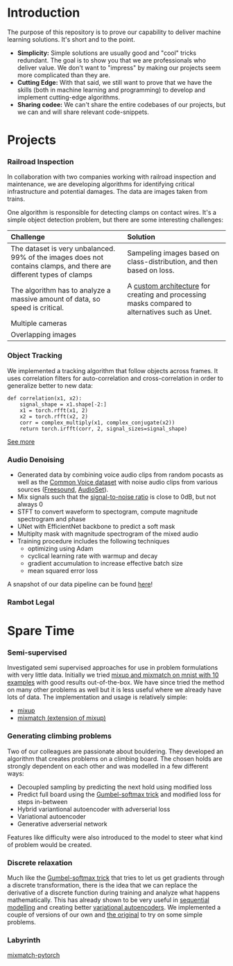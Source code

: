# Introduction
The purpose of this repository is to prove our capability to deliver machine learning solutions. It's short and to the point.

- **Simplicity:** Simple solutions are usually good and "cool" tricks redundant. The goal is to show you that we are professionals who deliver value. We don't want to "impress" by making our projects seem more complicated than they are.
- **Cutting Edge:** With that said, we still want to prove that we have the skills (both in machine learning and programming) to develop and implement cutting-edge algorithms.
- **Sharing codee:** We can't share the entire codebases of our projects, but we can and will share relevant code-snippets.

# Projects

### Railroad Inspection

In collaboration with two companies working with railroad inspection and maintenance, we are developing algorithms for identifying critical infrastructure and potential damages. The data are images taken from trains.

One algorithm is responsible for detecting clamps on contact wires. It's a simple object detection problem, but there are some interesting challenges:

| Challenge | Solution |
|:----------|:---------|
| The dataset is very unbalanced. 99% of the images does not contains clamps, and there are different types of clamps | Sampeling images based on class-distribution, and then based on loss.|
| The algorithm has to analyze a massive amount of data, so speed is critical. |  A [custom architecture](https://github.com/Aiwizo/capability/blob/master/railroad_inspection/architecture.py) for creating and processing masks compared to alternatives such as Unet. |
| Multiple cameras
| Overlapping images

### Object Tracking
We implemented a tracking algorithm that follow objects across frames. It uses correlation filters for auto-correlation and cross-correlation in order to generalize better to new data:

    def correlation(x1, x2):
        signal_shape = x1.shape[-2:]
        x1 = torch.rfft(x1, 2)
        x2 = torch.rfft(x2, 2)
        corr = complex_multiply(x1, complex_conjugate(x2))
        return torch.irfft(corr, 2, signal_sizes=signal_shape)

[See more](https://github.com/Aiwizo/capability/blob/master/object_tracking/correlation.py)

### Audio Denoising

- Generated data by combining voice audio clips from random pocasts as well as the [Common Voice dataset](https://voice.mozilla.org/en/datasets) with noise audio clips from various sources ([Freesound](https://annotator.freesound.org/), [AudioSet](https://research.google.com/audioset/index.html)).
- Mix signals such that the [signal-to-noise ratio](https://en.wikipedia.org/wiki/Signal-to-noise_ratio) is close to 0dB, but not always 0
- STFT to convert waveform to spectogram, compute magnitude spectrogram and phase
- UNet with EfficientNet backbone to predict a soft mask
- Multiplty mask with magnitude spectrogram of the mixed audio
- Training procedure includes the following techniques
  * optimizing using Adam
  * cyclical learning rate with warmup and decay
  * gradient accumulation to increase effective batch size
  * mean squared error loss

A snapshot of our data pipeline can be found [here](https://github.com/Aiwizo/capability/tree/master/audio_denoising/data.py)!

### Rambot Legal

# Spare Time

### Semi-supervised
Investigated semi supervised approaches for use in problem formulations with very little data. Initially we tried [mixup and mixmatch on mnist with 10 examples](https://github.com/Aiwizo/mnist) with good results out-of-the-box. We have since tried the method on many other problems as well but it is less useful where we already have lots of data. The implementation and usage is relatively simple:
- [mixup](https://github.com/Aiwizo/capability/blob/master/semi_supervised/mixup.py)
- [mixmatch (extension of mixup)](https://github.com/Aiwizo/capability/blob/master/semi_supervised/mixmatch.py)

### Generating climbing problems
Two of our colleagues are passionate about bouldering. They developed an algorithm that creates problems on a climbing board. The chosen holds are strongly dependent on each other and was modelled in a few different ways:

- Decoupled sampling by predicting the next hold using modified loss
- Predict full board using the [Gumbel-softmax trick](https://pytorch.org/docs/stable/distributions.html#relaxedonehotcategorical) and modified loss for steps in-between
- Hybrid variantional autoencoder with adverserial loss
- Variational autoencoder
- Generative adverserial network

Features like difficulty were also introduced to the model to steer what kind of problem would be created.

### Discrete relaxation
Much like the [Gumbel-softmax trick](https://pytorch.org/docs/stable/distributions.html#relaxedonehotcategorical) that tries to let us get gradients through a discrete transformation, there is the idea that we can replace the derivative of a discrete function during training and analyze what happens mathematically. This has already shown to be very useful in [sequential modelling](https://arxiv.org/pdf/1801.09797.pdf) and creating better [variational autoencoders](https://arxiv.org/pdf/1906.00446.pdf). We implemented a couple of versions of our own and [the original](https://github.com/Aiwizo/capability/blob/master/kaiser_step.py) to try on some simple problems.

### Labyrinth


[mixmatch-pytorch](https://github.com/FelixAbrahamsson/mixmatch-pytorch)
